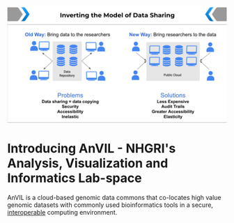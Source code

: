 ![Inverting the Model of Data Sharing](./_images/inverting-the-model-of-data-sharing.png)


# Introducing AnVIL - NHGRI's Analysis, Visualization and Informatics Lab-space

<hero small>AnVIL is a cloud-based genomic data commons that co-locates high value genomic datasets with commonly used bioinformatics tools in a secure, [interoperable](/ncpi) computing environment.</hero>











